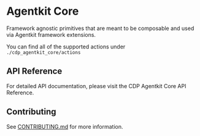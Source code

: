 # Agentkit Core
Framework agnostic primitives that are meant to be composable and used via Agentkit framework extensions.

You can find all of the supported actions under `./cdp_agentkit_core/actions`

## API Reference
For detailed API documentation, please visit the CDP Agentkit Core API Reference.

## Contributing
See [CONTRIBUTING.md](../CONTRIBUTING.md) for more information.
